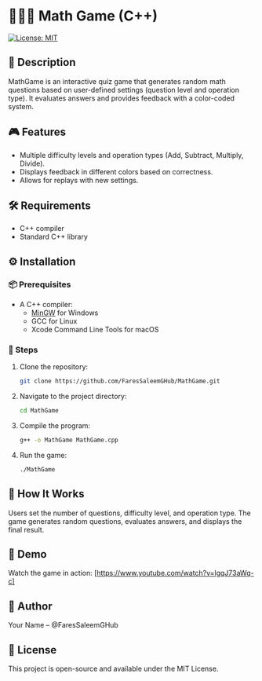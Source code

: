 # 🧮🎲➕ Math Game (C++)
[![License: MIT](https://img.shields.io/badge/License-MIT-yellow.svg)](LICENSE)

## 📄 Description
MathGame is an interactive quiz game that generates random math questions based on user-defined settings (question level and operation type). It evaluates answers and provides feedback with a color-coded system.

## 🎮 Features
- Multiple difficulty levels and operation types (Add, Subtract, Multiply, Divide).
- Displays feedback in different colors based on correctness.
- Allows for replays with new settings.

## 🛠️ Requirements
- C++ compiler
- Standard C++ library

## ⚙️ Installation
### 📦 Prerequisites
- A C++ compiler:
  - [MinGW](http://www.mingw.org/) for Windows
  - GCC for Linux
  - Xcode Command Line Tools for macOS

### 🧭 Steps
1. Clone the repository:
   ```bash
   git clone https://github.com/FaresSaleemGHub/MathGame.git
   
2. Navigate to the project directory:
   ```bash
   cd MathGame
3. Compile the program:
   ```bash
   g++ -o MathGame MathGame.cpp
4. Run the game:
   ```bash
   ./MathGame
   
## 🧠 How It Works
Users set the number of questions, difficulty level, and operation type. The game generates random questions, evaluates answers, and displays the final result.

## 🎥 Demo
Watch the game in action: [https://www.youtube.com/watch?v=lgqJ73aWq-c]
   
## 👤 Author
Your Name – @FaresSaleemGHub

## 📜 License
This project is open-source and available under the MIT License.


